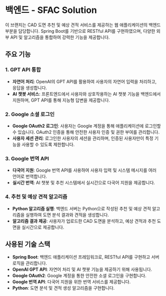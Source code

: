 # 백엔드 - SFAC Solution

이 브랜치는 CAD 도면 추천 및 예상 견적 서비스를 제공하는 웹 애플리케이션의 백엔드 부분을 담당합니다. Spring Boot를 기반으로 RESTful API를 구현하였으며, 다양한 외부 API 및 알고리즘을 통합하여 강력한 기능을 제공합니다.

## 주요 기능

### 1. GPT API 통합

- **자연어 처리**: OpenAI의 GPT API를 활용하여 사용자의 자연어 입력을 처리하고, 응답을 생성합니다.
- **AI 챗봇 서비스**: 프론트엔드에서 사용자와 상호작용하는 AI 챗봇 기능을 백엔드에서 지원하며, GPT API를 통해 지능형 답변을 제공합니다.

### 2. Google 소셜 로그인

- **Google OAuth2 로그인**: 사용자는 Google 계정을 통해 애플리케이션에 로그인할 수 있습니다. OAuth2 인증을 통해 안전한 사용자 인증 및 권한 부여를 관리합니다.
- **사용자 세션 관리**: 로그인한 사용자의 세션을 관리하며, 인증된 사용자만이 특정 기능을 사용할 수 있도록 제한합니다.

### 3. Google 번역 API

- **다국어 지원**: Google 번역 API를 사용하여 사용자 입력 및 시스템 메시지를 여러 언어로 번역합니다.
- **실시간 번역**: AI 챗봇 및 추천 시스템에서 실시간으로 다국어 지원을 제공합니다.

### 4. 추천 및 예상 견적 알고리즘

- **Python 알고리즘 실행**: 백엔드 서버는 Python으로 작성된 추천 및 예상 견적 알고리즘을 실행하여 도면 분석 결과와 견적을 생성합니다.
- **알고리즘 결과 제공**: 사용자가 업로드한 CAD 도면을 분석하고, 예상 견적과 추천 도면을 실시간으로 제공합니다.

## 사용된 기술 스택

- **Spring Boot**: 백엔드 애플리케이션 프레임워크로, RESTful API를 구현하고 서버 로직을 관리합니다.
- **OpenAI GPT API**: 자연어 처리 및 AI 챗봇 기능을 제공하기 위해 사용됩니다.
- **Google OAuth2**: Google 계정을 통한 안전한 소셜 로그인을 구현합니다.
- **Google 번역 API**: 다국어 지원을 위한 번역 서비스를 제공합니다.
- **Python**: 도면 분석 및 견적 생성 알고리즘을 구현합니다.

